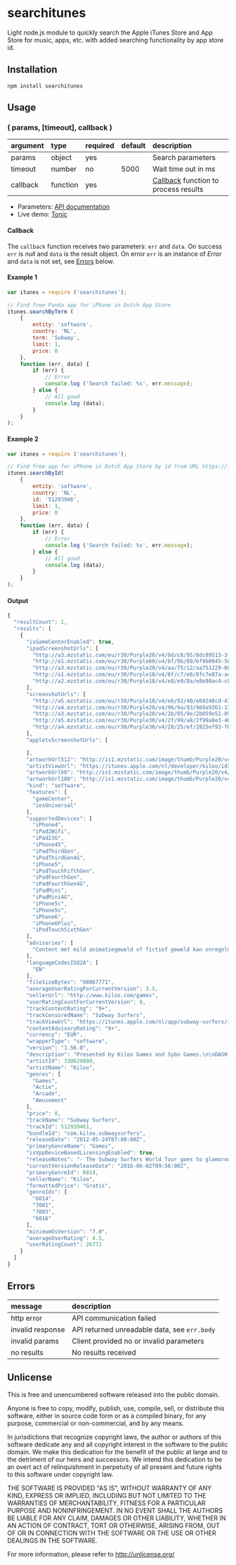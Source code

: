 searchitunes
============

Light node.js module to quickly search the Apple iTunes Store and App Store for music, apps, etc. with added searching functionality by app store id.


Installation
------------

`npm install searchitunes`


Usage
-----

### ( params, [timeout], callback )

argument  | type     | required | default | description
:---------|:---------|:---------|:--------|:------------------------------
params    | object   | yes      |         | Search parameters
timeout   | number   | no       | 5000    | Wait time out in ms
callback  | function | yes      |         | [Callback](#callback) function to process results


* Parameters: [API documentation](http://www.apple.com/itunes/affiliates/resources/documentation/itunes-store-web-service-search-api.html)
* Live demo: [Tonic](https://tonicdev.com/npm/searchitunes)


#### Callback

The `callback` function receives two parameters: `err` and `data`.
On success `err` is _null_ and `data` is the result object.
On error `err` is an instance of _Error_ and `data` is not set, see [Errors](#errors) below.


#### Example 1

```js
var itunes = require ('searchitunes');

// Find free Panda app for iPhone in Dutch App Store
itunes.searchByTerm (
    {
        entity: 'software',
        country: 'NL',
        term: 'Subway',
        limit: 1,
        price: 0
    },
    function (err, data) {
        if (err) {
            // Error
            console.log ('Search failed: %s', err.message);
        } else {
            // All good
            console.log (data);
        }
    }
);
```

#### Example 2

```js
var itunes = require ('searchitunes');

// Find free app for iPhone in Dutch App Store by id from URL https://itunes.apple.com/nl/app/subway-surfers/id51293946
itunes.searchById(
    {
        entity: 'software',
        country: 'NL',
        id: '51293946',
        limit: 1,
        price: 0
    },
    function (err, data) {
        if (err) {
            // Error
            console.log ('Search failed: %s', err.message);
        } else {
            // All good
            console.log (data);
        }
    }
);
```

#### Output

```js
{
  "resultCount": 1,
  "results": [
    {
      "isGameCenterEnabled": true,
      "ipadScreenshotUrls": [
        "http://a3.mzstatic.com/eu/r30/Purple20/v4/8d/c8/95/8dc89513-3f89-a1bb-2fc7-6bfebce5f7ca/screen480x480.jpeg",
        "http://a1.mzstatic.com/eu/r30/Purple60/v4/bf/9b/09/bf9b0945-5821-9e5e-0688-72753bf5154c/screen480x480.jpeg",
        "http://a3.mzstatic.com/eu/r30/Purple20/v4/aa/75/12/aa751229-68be-e7c7-fe9e-d1bcd32b67a0/screen480x480.jpeg",
        "http://a1.mzstatic.com/eu/r30/Purple18/v4/8f/c7/e0/8fc7e07a-ac97-4df3-7721-47ed395b4b47/screen480x480.jpeg",
        "http://a2.mzstatic.com/eu/r30/Purple18/v4/e8/e9/8a/e8e98ac4-c83b-eaf8-63d0-fb51fca086a8/screen480x480.jpeg"
      ],
      "screenshotUrls": [
        "http://a5.mzstatic.com/eu/r30/Purple18/v4/e6/92/40/e69240cd-475f-b37e-7c07-ba337de30705/screen1136x1136.jpeg",
        "http://a4.mzstatic.com/eu/r30/Purple20/v4/96/9a/93/969a9361-138a-ced6-8919-afad53bacad7/screen1136x1136.jpeg",
        "http://a3.mzstatic.com/eu/r30/Purple20/v4/2b/05/9e/2b059e51-09b3-bc28-51a6-6c06cdba1f7b/screen1136x1136.jpeg",
        "http://a5.mzstatic.com/eu/r30/Purple30/v4/2f/99/a8/2f99a8e3-467f-b37e-bada-ddbf8e686e57/screen1136x1136.jpeg",
        "http://a4.mzstatic.com/eu/r30/Purple30/v4/28/25/ef/2825ef93-f09c-6c33-d38d-1f1c647deea3/screen1136x1136.jpeg"
      ],
      "appletvScreenshotUrls": [

      ],
      "artworkUrl512": "http://is1.mzstatic.com/image/thumb/Purple20/v4/9d/55/d0/9d55d0b4-bd6d-924a-4759-32df55b2bad1/source/512x512bb.jpg",
      "artistViewUrl": "https://itunes.apple.com/nl/developer/kiloo/id330629809?uo=4",
      "artworkUrl60": "http://is1.mzstatic.com/image/thumb/Purple20/v4/9d/55/d0/9d55d0b4-bd6d-924a-4759-32df55b2bad1/source/60x60bb.jpg",
      "artworkUrl100": "http://is1.mzstatic.com/image/thumb/Purple20/v4/9d/55/d0/9d55d0b4-bd6d-924a-4759-32df55b2bad1/source/100x100bb.jpg",
      "kind": "software",
      "features": [
        "gameCenter",
        "iosUniversal"
      ],
      "supportedDevices": [
        "iPhone4",
        "iPad2Wifi",
        "iPad23G",
        "iPhone4S",
        "iPadThirdGen",
        "iPadThirdGen4G",
        "iPhone5",
        "iPodTouchFifthGen",
        "iPadFourthGen",
        "iPadFourthGen4G",
        "iPadMini",
        "iPadMini4G",
        "iPhone5c",
        "iPhone5s",
        "iPhone6",
        "iPhone6Plus",
        "iPodTouchSixthGen"
      ],
      "advisories": [
        "Content met mild animatiegeweld of fictief geweld kan onregelmatig voorkomen"
      ],
      "languageCodesISO2A": [
        "EN"
      ],
      "fileSizeBytes": "98067771",
      "averageUserRatingForCurrentVersion": 3.5,
      "sellerUrl": "http://www.kiloo.com/games",
      "userRatingCountForCurrentVersion": 8,
      "trackContentRating": "9+",
      "trackCensoredName": "Subway Surfers",
      "trackViewUrl": "https://itunes.apple.com/nl/app/subway-surfers/id512939461?mt=8&uo=4",
      "contentAdvisoryRating": "9+",
      "currency": "EUR",
      "wrapperType": "software",
      "version": "1.56.0",
      "description": "Presented by Kiloo Games and Sybo Games.\n\nDASH as fast as you can!\nDODGE the oncoming trains!\n\nHelp Jake, Tricky & Fresh escape from the grumpy Inspector and his dog.\n\n- Grind trains with your cool crew!\n- Colorful and vivid HD graphics!\n- Hoverboard Surfing!\n- Paint powered jetpack!\n- Lightning fast swipe acrobatics!\n- Challenge and help your friends!\n\nJoin the App Store's most daring chase!\n\nA Universal App with hd optimized graphics for retina resolution.\n\nSubway Surfers is compatible with iPod 5, iPhone 4, iPhone 4s, iPhone 5, iPhone 5s, iPhone 5c, iPhone 6, iPhone 6 Plus, iPad 2, iPad 3, iPad 4, iPad Air, iPad Air 2, iPad Mini, iPad Mini Retina, iPad Mini 3.\n\niOS 7 or later OS version is required.",
      "artistId": 330629809,
      "artistName": "Kiloo",
      "genres": [
        "Games",
        "Actie",
        "Arcade",
        "Amusement"
      ],
      "price": 0,
      "trackName": "Subway Surfers",
      "trackId": 512939461,
      "bundleId": "com.kiloo.subwaysurfers",
      "releaseDate": "2012-05-24T07:00:00Z",
      "primaryGenreName": "Games",
      "isVppDeviceBasedLicensingEnabled": true,
      "releaseNotes": "- The Subway Surfers World Tour goes to glamorous Las Vegas\n- Surf beneath the star covered sky and explore the flashy Subway\n- Unlock the new Win Outfit for Rex, the amazing performer\n- Cruise through the Subway on the fancy Roller board\n- Collect shiny Spades in the Weekly Hunts to unlock cool prizes",
      "currentVersionReleaseDate": "2016-06-02T09:56:00Z",
      "primaryGenreId": 6014,
      "sellerName": "Kiloo",
      "formattedPrice": "Gratis",
      "genreIds": [
        "6014",
        "7001",
        "7003",
        "6016"
      ],
      "minimumOsVersion": "7.0",
      "averageUserRating": 4.5,
      "userRatingCount": 26772
    }
  ]
}
```

Errors
------

message          | description
:----------------|:--------------------------------------------
http error       | API communication failed
invalid response | API returned unreadable data, see `err.body`
invalid params   | Client provided no or invalid parameters
no results       | No results received


Unlicense
---------

This is free and unencumbered software released into the public domain.

Anyone is free to copy, modify, publish, use, compile, sell, or
distribute this software, either in source code form or as a compiled
binary, for any purpose, commercial or non-commercial, and by any
means.

In jurisdictions that recognize copyright laws, the author or authors
of this software dedicate any and all copyright interest in the
software to the public domain. We make this dedication for the benefit
of the public at large and to the detriment of our heirs and
successors. We intend this dedication to be an overt act of
relinquishment in perpetuity of all present and future rights to this
software under copyright law.

THE SOFTWARE IS PROVIDED "AS IS", WITHOUT WARRANTY OF ANY KIND,
EXPRESS OR IMPLIED, INCLUDING BUT NOT LIMITED TO THE WARRANTIES OF
MERCHANTABILITY, FITNESS FOR A PARTICULAR PURPOSE AND NONINFRINGEMENT.
IN NO EVENT SHALL THE AUTHORS BE LIABLE FOR ANY CLAIM, DAMAGES OR
OTHER LIABILITY, WHETHER IN AN ACTION OF CONTRACT, TORT OR OTHERWISE,
ARISING FROM, OUT OF OR IN CONNECTION WITH THE SOFTWARE OR THE USE OR
OTHER DEALINGS IN THE SOFTWARE.

For more information, please refer to <http://unlicense.org/>
